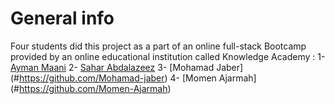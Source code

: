 # General info
Four students did this project as a part of an online full-stack Bootcamp provided by an online educational institution called Knowledge Academy : 
1- [Ayman Maani](#https://github.com/AymanQ-A-Maani)
2- [Sahar Abdalazeez](#https://github.com/Sahar-Abdalazeez)
3- [Mohamad Jaber] (#https://github.com/Mohamad-jaber)
4- [Momen Ajarmah] (#https://github.com/Momen-Ajarmah)
